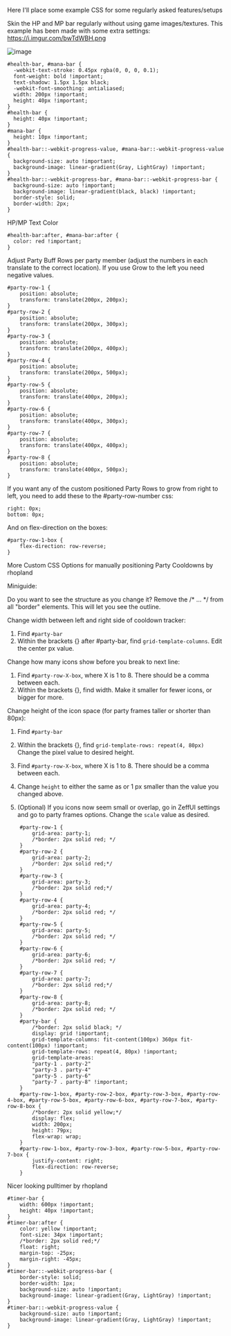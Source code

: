 Here I'll place some example CSS for some regularly asked features/setups

Skin the HP and MP bar regularly without using game images/textures. This example has been made with some extra settings: https://i.imgur.com/bwTdWBH.png

![image](https://user-images.githubusercontent.com/4972345/130081199-4d786dc1-b1ca-4fe2-a05c-af425b9a71d2.png)

    #health-bar, #mana-bar {
      -webkit-text-stroke: 0.45px rgba(0, 0, 0, 0.1);
      font-weight: bold !important;
      text-shadow: 1.5px 1.5px black;
      -webkit-font-smoothing: antialiased;
      width: 200px !important;
      height: 40px !important;
    }
    #health-bar {
      height: 40px !important;
    }
    #mana-bar {
      height: 10px !important;
    }
    #health-bar::-webkit-progress-value, #mana-bar::-webkit-progress-value {
      background-size: auto !important;
      background-image: linear-gradient(Gray, LightGray) !important;
    }
    #health-bar::-webkit-progress-bar, #mana-bar::-webkit-progress-bar {
      background-size: auto !important;
      background-image: linear-gradient(black, black) !important;
      border-style: solid;
      border-width: 2px;
    }

HP/MP Text Color

    #health-bar:after, #mana-bar:after {
      color: red !important;
    }


Adjust Party Buff Rows per party member (adjust the numbers in each translate to the correct location). If you use Grow to the left you need negative values.

    #party-row-1 {
        position: absolute;
        transform: translate(200px, 200px);
    }
    #party-row-2 {
        position: absolute;
        transform: translate(200px, 300px);
    }
    #party-row-3 {
        position: absolute;
        transform: translate(200px, 400px);
    }
    #party-row-4 {
        position: absolute;
        transform: translate(200px, 500px);
    }
    #party-row-5 {
        position: absolute;
        transform: translate(400px, 200px);
    }
    #party-row-6 {
        position: absolute;
        transform: translate(400px, 300px);
    }
    #party-row-7 {
        position: absolute;
        transform: translate(400px, 400px);
    }
    #party-row-8 {
        position: absolute;
        transform: translate(400px, 500px);
    }


If you want any of the custom positioned Party Rows to grow from right to left, you need to add these to the #party-row-number css:

    right: 0px;
    bottom: 0px;
    
And on flex-direction on the boxes:
    
    #party-row-1-box {
        flex-direction: row-reverse;
    }
    
    
More Custom CSS Options for manually positioning Party Cooldowns by rhopland

Miniguide: 
    
Do you want to see the structure as you change it? Remove the /* ... */ from all "border" elements. 
This will let you see the outline.

Change width between left and right side of cooldown tracker:
1. Find `#party-bar`
2. Within the brackets {} after #party-bar, find `grid-template-columns`. Edit the center px value.

Change how many icons show before you break to next line:
1. Find `#party-row-X-box`, where X is 1 to 8. There should be a comma between each.
2. Within the brackets {}, find width. Make it smaller for fewer icons, or bigger for more. 

Change height of the icon space (for party frames taller or shorter than 80px):
1. Find `#party-bar`
2. Within the brackets {}, find `grid-template-rows: repeat(4, 80px)` Change the pixel value to desired height.
3. Find `#party-row-X-box`, where X is 1 to 8. There should be a comma between each.
4. Change `height` to either the same as or 1 px smaller than the value you changed above.

5. (Optional) If you icons now seem small or overlap, go in ZeffUI settings and go to party frames options.  Change the `scale` value as desired.

```
    #party-row-1 { 
        grid-area: party-1;
        /*border: 2px solid red; */
    }
    #party-row-2 { 
        grid-area: party-2;
        /*border: 2px solid red;*/
    }
    #party-row-3 { 
        grid-area: party-3;
        /*border: 2px solid red;*/
    }
    #party-row-4 { 
        grid-area: party-4;
        /*border: 2px solid red; */
    }
    #party-row-5 { 
        grid-area: party-5;
        /*border: 2px solid red; */
    }
    #party-row-6 { 
        grid-area: party-6;
        /*border: 2px solid red; */
    }
    #party-row-7 { 
        grid-area: party-7;
        /*border: 2px solid red;*/
    }
    #party-row-8 { 
        grid-area: party-8;
        /*border: 2px solid red; */
    }
    #party-bar {
        /*border: 2px solid black; */
        display: grid !important; 
        grid-template-columns: fit-content(100px) 360px fit-content(100px) !important;
        grid-template-rows: repeat(4, 80px) !important;
        grid-template-areas:
        "party-1 . party-2"
        "party-3 . party-4"
        "party-5 . party-6"
        "party-7 . party-8" !important;
    }
    #party-row-1-box, #party-row-2-box, #party-row-3-box, #party-row-4-box, #party-row-5-box, #party-row-6-box, #party-row-7-box, #party-row-8-box {
        /*border: 2px solid yellow;*/
        display: flex;
        width: 200px;
        height: 79px;
        flex-wrap: wrap;
    }
    #party-row-1-box, #party-row-3-box, #party-row-5-box, #party-row-7-box {
        justify-content: right;
        flex-direction: row-reverse;
    }
```
    
Nicer looking pulltimer by rhopland


    #timer-bar {
        width: 600px !important;
        height: 40px !important;
    }
    #timer-bar:after {
        color: yellow !important;
        font-size: 34px !important;
        /*border: 2px solid red;*/
        float: right;
        margin-top: -25px;
        margin-right: -45px;
    }
    #timer-bar::-webkit-progress-bar {
        border-style: solid;
        border-width: 1px;
        background-size: auto !important;
        background-image: linear-gradient(Gray, LightGray) !important;
    }
    #timer-bar::-webkit-progress-value {
        background-size: auto !important;
        background-image: linear-gradient(Gray, LightGray) !important;
    }
